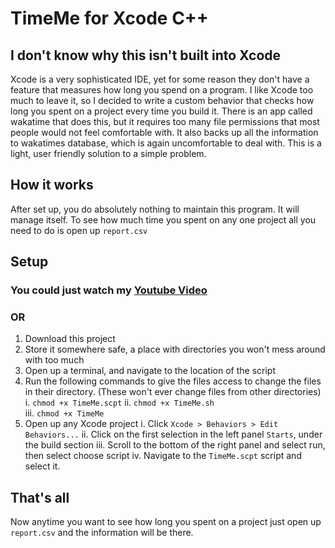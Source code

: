 # TimeMe for Xcode C++
## I don't know why this isn't built into Xcode
Xcode is a very sophisticated IDE, yet for some reason they don't have a feature that measures how long you spend on a program. I like Xcode too much to leave it, so I decided to write a custom behavior that checks how long you spent on a project every time you build it. There is an app called wakatime that does this, but it requires too many file permissions that most people would not feel comfortable with. It also backs up all the information to wakatimes database, which is again uncomfortable to deal with. This is a light, user friendly solution to a simple problem.

## How it works
After set up, you do absolutely nothing to maintain this program. It will manage itself. To see how much time you spent on any one project all you need to do is open up `report.csv`

## Setup
### You could just watch my [Youtube Video]("")
### OR
1. Download this project
2. Store it somewhere safe, a place with directories you won't mess around with too much
3. Open up a terminal, and navigate to the location of the script
4. Run the following commands to give the files access to change the files in their directory. (These won't ever change files from other directories)
i.  `chmod +x TimeMe.scpt` 
ii. `chmod +x TimeMe.sh`  
iii.  `chmod +x TimeMe`
5. Open up any Xcode project
i. Click `Xcode > Behaviors > Edit Behaviors...`
ii. Click on the first selection in the left panel `Starts`, under the build section
iii. Scroll to the bottom of the right panel and select run, then select choose script
iv. Navigate to the `TimeMe.scpt` script and select it.

## That's all
Now anytime you want to see how long you spent on a project just open up `report.csv` and the information will be there.

